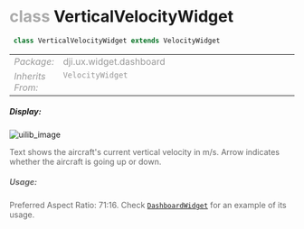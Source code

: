 <div class="article"><h1 ><font color="#AAA">class </font>VerticalVelocityWidget</h1></div>

~~~java
 class VerticalVelocityWidget extends VelocityWidget 
~~~

<html><table class="table-supportedby"><tr valign="top"><td width=15%><font color="#999"><i>Package:</i></td><td width=85%><font color="#999">dji.ux.widget.dashboard</td></tr><tr valign="top"><td width=15%><font color="#999"><i>Inherits From:</i></td><td width=85%><font color="#999"><code>VelocityWidget</code></td></tr></table></html>



##### Display:

![uilib_image](/assets/VVELOCITY.gif)<br style="clear:both" />

<font color="#666">Text shows the aircraft's current vertical velocity in m/s. Arrow indicates whether the aircraft is going up or down.



##### Usage:



<font color="#666">Preferred Aspect Ratio: 71:16. Check <code><a href="/Widgets/DUXDashboardWidget.html#duxdashboardwidget">DashboardWidget</a></code> for an example of its usage.


